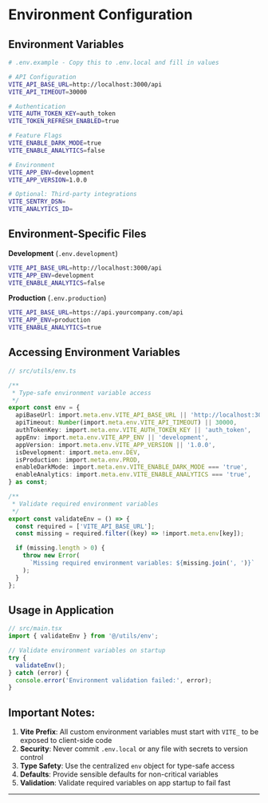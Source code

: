 # Environment Configuration

## Environment Variables

```bash
# .env.example - Copy this to .env.local and fill in values

# API Configuration
VITE_API_BASE_URL=http://localhost:3000/api
VITE_API_TIMEOUT=30000

# Authentication
VITE_AUTH_TOKEN_KEY=auth_token
VITE_TOKEN_REFRESH_ENABLED=true

# Feature Flags
VITE_ENABLE_DARK_MODE=true
VITE_ENABLE_ANALYTICS=false

# Environment
VITE_APP_ENV=development
VITE_APP_VERSION=1.0.0

# Optional: Third-party integrations
VITE_SENTRY_DSN=
VITE_ANALYTICS_ID=
```

## Environment-Specific Files

**Development** (`.env.development`)
```bash
VITE_API_BASE_URL=http://localhost:3000/api
VITE_APP_ENV=development
VITE_ENABLE_ANALYTICS=false
```

**Production** (`.env.production`)
```bash
VITE_API_BASE_URL=https://api.yourcompany.com/api
VITE_APP_ENV=production
VITE_ENABLE_ANALYTICS=true
```

## Accessing Environment Variables

```typescript
// src/utils/env.ts

/**
 * Type-safe environment variable access
 */
export const env = {
  apiBaseUrl: import.meta.env.VITE_API_BASE_URL || 'http://localhost:3000/api',
  apiTimeout: Number(import.meta.env.VITE_API_TIMEOUT) || 30000,
  authTokenKey: import.meta.env.VITE_AUTH_TOKEN_KEY || 'auth_token',
  appEnv: import.meta.env.VITE_APP_ENV || 'development',
  appVersion: import.meta.env.VITE_APP_VERSION || '1.0.0',
  isDevelopment: import.meta.env.DEV,
  isProduction: import.meta.env.PROD,
  enableDarkMode: import.meta.env.VITE_ENABLE_DARK_MODE === 'true',
  enableAnalytics: import.meta.env.VITE_ENABLE_ANALYTICS === 'true',
} as const;

/**
 * Validate required environment variables
 */
export const validateEnv = () => {
  const required = ['VITE_API_BASE_URL'];
  const missing = required.filter((key) => !import.meta.env[key]);

  if (missing.length > 0) {
    throw new Error(
      `Missing required environment variables: ${missing.join(', ')}`
    );
  }
};
```

## Usage in Application

```typescript
// src/main.tsx
import { validateEnv } from '@/utils/env';

// Validate environment variables on startup
try {
  validateEnv();
} catch (error) {
  console.error('Environment validation failed:', error);
}
```

## Important Notes:

1. **Vite Prefix**: All custom environment variables must start with `VITE_` to be exposed to client-side code
2. **Security**: Never commit `.env.local` or any file with secrets to version control
3. **Type Safety**: Use the centralized `env` object for type-safe access
4. **Defaults**: Provide sensible defaults for non-critical variables
5. **Validation**: Validate required variables on app startup to fail fast

---
